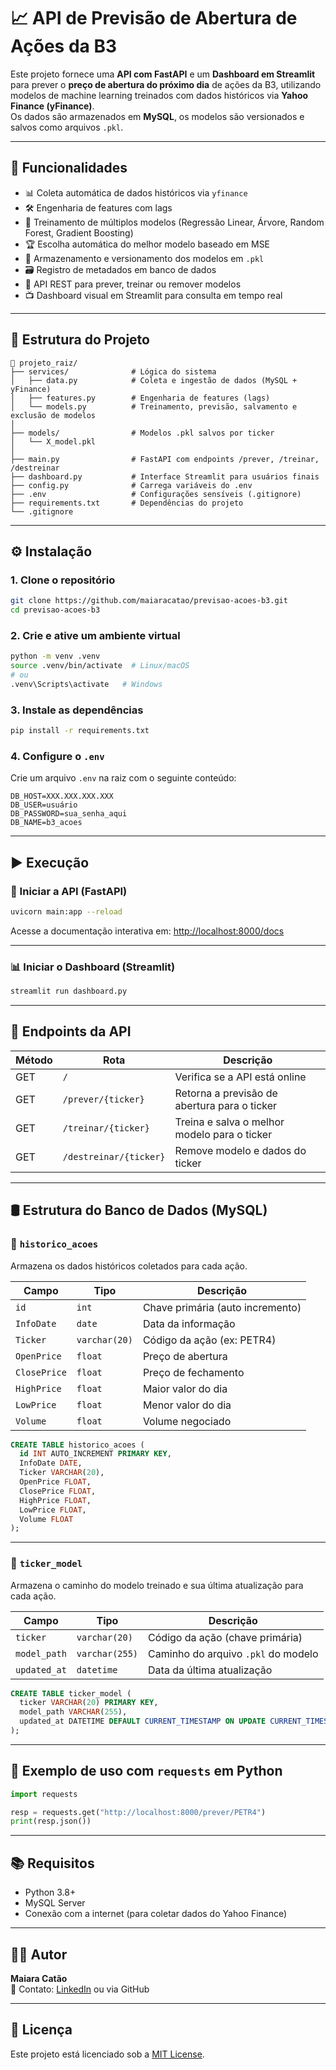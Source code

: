 # 📈 API de Previsão de Abertura de Ações da B3

Este projeto fornece uma **API com FastAPI** e um **Dashboard em Streamlit** para prever o **preço de abertura do próximo dia** de ações da B3, utilizando modelos de machine learning treinados com dados históricos via **Yahoo Finance (yFinance)**.  
Os dados são armazenados em **MySQL**, os modelos são versionados e salvos como arquivos `.pkl`.

---

## 🚀 Funcionalidades

- 📊 Coleta automática de dados históricos via `yfinance`
- 🛠️ Engenharia de features com lags
- 🧠 Treinamento de múltiplos modelos (Regressão Linear, Árvore, Random Forest, Gradient Boosting)
- 🏆 Escolha automática do melhor modelo baseado em MSE
- 📁 Armazenamento e versionamento dos modelos em `.pkl`
- 🗃️ Registro de metadados em banco de dados
- 🔮 API REST para prever, treinar ou remover modelos
- 📺 Dashboard visual em Streamlit para consulta em tempo real

---

## 🧱 Estrutura do Projeto

```
📁 projeto_raiz/
├── services/              # Lógica do sistema
│   ├── data.py            # Coleta e ingestão de dados (MySQL + yFinance)
│   ├── features.py        # Engenharia de features (lags)
│   └── models.py          # Treinamento, previsão, salvamento e exclusão de modelos
│
├── models/                # Modelos .pkl salvos por ticker
│   └── X_model.pkl
│
├── main.py                # FastAPI com endpoints /prever, /treinar, /destreinar
├── dashboard.py           # Interface Streamlit para usuários finais
├── config.py              # Carrega variáveis do .env
├── .env                   # Configurações sensíveis (.gitignore)
├── requirements.txt       # Dependências do projeto
└── .gitignore
```

---

## ⚙️ Instalação

### 1. Clone o repositório

```bash
git clone https://github.com/maiaracatao/previsao-acoes-b3.git
cd previsao-acoes-b3
```

### 2. Crie e ative um ambiente virtual

```bash
python -m venv .venv
source .venv/bin/activate  # Linux/macOS
# ou
.venv\Scripts\activate   # Windows
```

### 3. Instale as dependências

```bash
pip install -r requirements.txt
```

### 4. Configure o `.env`

Crie um arquivo `.env` na raiz com o seguinte conteúdo:

```env
DB_HOST=XXX.XXX.XXX.XXX
DB_USER=usuário
DB_PASSWORD=sua_senha_aqui
DB_NAME=b3_acoes
```

---

## ▶️ Execução

### 🧠 Iniciar a API (FastAPI)

```bash
uvicorn main:app --reload
```

Acesse a documentação interativa em: [http://localhost:8000/docs](http://localhost:8000/docs)

---

### 📊 Iniciar o Dashboard (Streamlit)

```bash
streamlit run dashboard.py
```

---

## 🔗 Endpoints da API

| Método | Rota                | Descrição                                      |
|--------|---------------------|-----------------------------------------------|
| GET    | `/`                 | Verifica se a API está online                 |
| GET    | `/prever/{ticker}`  | Retorna a previsão de abertura para o ticker  |
| GET    | `/treinar/{ticker}` | Treina e salva o melhor modelo para o ticker  |
| GET    | `/destreinar/{ticker}` | Remove modelo e dados do ticker           |

---

## 🛢️ Estrutura do Banco de Dados (MySQL)

### 📄 `historico_acoes`

Armazena os dados históricos coletados para cada ação.

| Campo       | Tipo         | Descrição                        |
|-------------|--------------|----------------------------------|
| `id`        | `int`        | Chave primária (auto incremento)|
| `InfoDate`  | `date`       | Data da informação               |
| `Ticker`    | `varchar(20)`| Código da ação (ex: PETR4)       |
| `OpenPrice` | `float`      | Preço de abertura                |
| `ClosePrice`| `float`      | Preço de fechamento              |
| `HighPrice` | `float`      | Maior valor do dia               |
| `LowPrice`  | `float`      | Menor valor do dia               |
| `Volume`    | `float`      | Volume negociado                 |

```sql
CREATE TABLE historico_acoes (
  id INT AUTO_INCREMENT PRIMARY KEY,
  InfoDate DATE,
  Ticker VARCHAR(20),
  OpenPrice FLOAT,
  ClosePrice FLOAT,
  HighPrice FLOAT,
  LowPrice FLOAT,
  Volume FLOAT
);
```

---

### 📄 `ticker_model`

Armazena o caminho do modelo treinado e sua última atualização para cada ação.

| Campo        | Tipo           | Descrição                          |
|--------------|----------------|------------------------------------|
| `ticker`     | `varchar(20)`  | Código da ação (chave primária)    |
| `model_path` | `varchar(255)` | Caminho do arquivo `.pkl` do modelo|
| `updated_at` | `datetime`     | Data da última atualização         |

```sql
CREATE TABLE ticker_model (
  ticker VARCHAR(20) PRIMARY KEY,
  model_path VARCHAR(255),
  updated_at DATETIME DEFAULT CURRENT_TIMESTAMP ON UPDATE CURRENT_TIMESTAMP
);
```

---

## 📌 Exemplo de uso com `requests` em Python

```python
import requests

resp = requests.get("http://localhost:8000/prever/PETR4")
print(resp.json())
```

---

## 📚 Requisitos

- Python 3.8+
- MySQL Server
- Conexão com a internet (para coletar dados do Yahoo Finance)

---

## 👨‍💻 Autor

**Maiara Catão**  
📧 Contato: [LinkedIn](https://www.linkedin.com/in/maiara-lopes-cat%C3%A3o-24315471) ou via GitHub

---

## 📝 Licença

Este projeto está licenciado sob a [MIT License](LICENSE).

